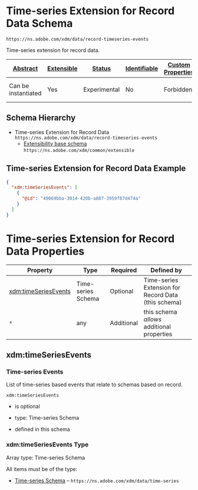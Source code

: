 
# Time-series Extension for Record Data Schema

```
https://ns.adobe.com/xdm/data/record-timeseries-events
```

Time-series extension for record data.

| [Abstract](../../abstract.md) | [Extensible](../../extensions.md) | [Status](../../status.md) | [Identifiable](../../id.md) | [Custom Properties](../../extensions.md) | [Additional Properties](../../extensions.md) | Defined In |
|-------------------------------|-----------------------------------|---------------------------|-----------------------------|------------------------------------------|----------------------------------------------|------------|
| Can be instantiated | Yes | Experimental | No | Forbidden | Permitted | [data/record-timeseries-events.schema.json](data/record-timeseries-events.schema.json) |
## Schema Hierarchy

* Time-series Extension for Record Data `https://ns.adobe.com/xdm/data/record-timeseries-events`
  * [Extensibility base schema](../common/extensible.schema.md) `https://ns.adobe.com/xdm/common/extensible`


## Time-series Extension for Record Data Example
```json
{
  "xdm:timeSeriesEvents": [
    {
      "@id": "49069bba-3014-420b-a887-3959f87d474a"
    }
  ]
}
```

# Time-series Extension for Record Data Properties

| Property | Type | Required | Defined by |
|----------|------|----------|------------|
| [xdm:timeSeriesEvents](#xdmtimeseriesevents) | Time-series Schema | Optional | Time-series Extension for Record Data (this schema) |
| `*` | any | Additional | this schema *allows* additional properties |

## xdm:timeSeriesEvents
### Time-series Events

List of time-series based events that relate to schemas based on record.

`xdm:timeSeriesEvents`
* is optional
* type: Time-series Schema

* defined in this schema

### xdm:timeSeriesEvents Type


Array type: Time-series Schema

All items must be of the type:
* [Time-series Schema](time-series.schema.md) – `https://ns.adobe.com/xdm/data/time-series`







